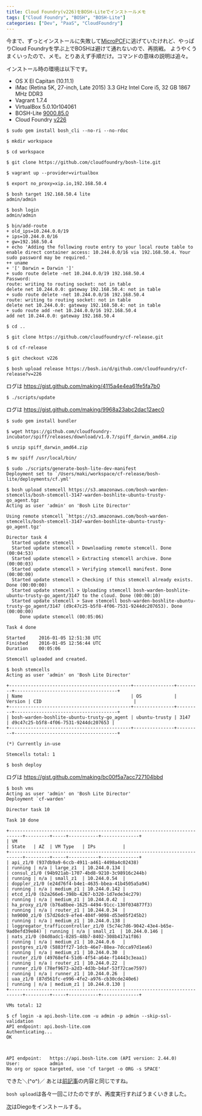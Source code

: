 ```yaml
---
title: Cloud Foundry(v226)をBOSH-Liteでインストールメモ
tags: ["Cloud Foundry", "BOSH", "BOSH-Lite"]
categories: ["Dev", "PaaS", "CloudFoundry"]
---
```


今まで、ずっとインストールに失敗して[MicroPCF](https://blog.ik.am/entries/361)に逃げていたけれど、やっぱりCloud Foundryを学ぶ上でBOSHは避けて通れないので、再挑戦。
ようやくうまくいったので、メモ。とりあえず手順だけ。コマンドの意味の説明は追々。

インストール時の環境は以下です。

* OS X El Capitan (10.11.1)
* iMac (Retina 5K, 27-inch, Late 2015) 3.3 GHz Intel Core i5, 32 GB 1867 MHz DDR3
* Vagrant 1.7.4
* VirtualBox 5.0.10r104061
* BOSH-Lite [9000.85.0](https://github.com/cloudfoundry/bosh-lite/releases/tag/9000.85.0)
* Cloud Foundry [v226](https://github.com/cloudfoundry/cf-release/releases/tag/v226)


``` console
$ sudo gem install bosh_cli --no-ri --no-rdoc
```

``` console
$ mkdir workspace
```

``` console
$ cd workspace
```

``` console
$ git clone https://github.com/cloudfoundry/bosh-lite.git
```

``` console
$ vagrant up --provider=virtualbox
```

``` console
$ export no_proxy=xip.io,192.168.50.4
```

``` console
$ bosh target 192.168.50.4 lite
admin/admin
```

``` console
$ bosh login
admin/admin
```

``` console
$ bin/add-route
+ old_ips=10.244.0.0/19
+ ips=10.244.0.0/16
+ gw=192.168.50.4
+ echo 'Adding the following route entry to your local route table to enable direct container access: 10.244.0.0/16 via 192.168.50.4. Your sudo password may be required.'
++ uname
+ '[' Darwin = Darwin ']'
+ sudo route delete -net 10.244.0.0/19 192.168.50.4
Password:
route: writing to routing socket: not in table
delete net 10.244.0.0: gateway 192.168.50.4: not in table
+ sudo route delete -net 10.244.0.0/16 192.168.50.4
route: writing to routing socket: not in table
delete net 10.244.0.0: gateway 192.168.50.4: not in table
+ sudo route add -net 10.244.0.0/16 192.168.50.4
add net 10.244.0.0: gateway 192.168.50.4
```

``` console
$ cd ..
```

``` console
$ git clone https://github.com/cloudfoundry/cf-release.git
```

``` console
$ cd cf-release
```

``` console
$ git checkout v226
```

``` console
$ bosh upload release https://bosh.io/d/github.com/cloudfoundry/cf-release?v=226
```
ログは https://gist.github.com/making/4115a4e4ea61fe5fa7b0

``` console
$ ./scripts/update 
```
ログは https://gist.github.com/making/9968a23abc2dac12aec0

``` console
$ sudo gem install bundler
```

``` console
$ wget https://github.com/cloudfoundry-incubator/spiff/releases/download/v1.0.7/spiff_darwin_amd64.zip
```

``` console
$ unzip spiff_darwin_amd64.zip
```

``` console
$ mv spiff /usr/local/bin/
```

``` console
$ sudo ./scripts/generate-bosh-lite-dev-manifest 
Deployment set to `/Users/maki/workspace/cf-release/bosh-lite/deployments/cf.yml'
```

``` console
$ bosh upload stemcell https://s3.amazonaws.com/bosh-warden-stemcells/bosh-stemcell-3147-warden-boshlite-ubuntu-trusty-go_agent.tgz
Acting as user 'admin' on 'Bosh Lite Director'

Using remote stemcell `https://s3.amazonaws.com/bosh-warden-stemcells/bosh-stemcell-3147-warden-boshlite-ubuntu-trusty-go_agent.tgz'

Director task 4
  Started update stemcell
  Started update stemcell > Downloading remote stemcell. Done (00:04:53)
  Started update stemcell > Extracting stemcell archive. Done (00:00:03)
  Started update stemcell > Verifying stemcell manifest. Done (00:00:00)
  Started update stemcell > Checking if this stemcell already exists. Done (00:00:00)
  Started update stemcell > Uploading stemcell bosh-warden-boshlite-ubuntu-trusty-go_agent/3147 to the cloud. Done (00:00:10)
  Started update stemcell > Save stemcell bosh-warden-boshlite-ubuntu-trusty-go_agent/3147 (d9c47c25-b5f8-4f06-7531-9244dc207653). Done (00:00:00)
     Done update stemcell (00:05:06)

Task 4 done

Started		2016-01-05 12:51:38 UTC
Finished	2016-01-05 12:56:44 UTC
Duration	00:05:06

Stemcell uploaded and created.
```

``` console
$ bosh stemcells
Acting as user 'admin' on 'Bosh Lite Director'

+---------------------------------------------+---------------+---------+--------------------------------------+
| Name                                        | OS            | Version | CID                                  |
+---------------------------------------------+---------------+---------+--------------------------------------+
| bosh-warden-boshlite-ubuntu-trusty-go_agent | ubuntu-trusty | 3147    | d9c47c25-b5f8-4f06-7531-9244dc207653 |
+---------------------------------------------+---------------+---------+--------------------------------------+

(*) Currently in-use

Stemcells total: 1
```

``` console
$ bosh deploy
```
ログは https://gist.github.com/making/bc00f5a7acc727104bbd

``` console
$ bosh vms
Acting as user 'admin' on 'Bosh Lite Director'
Deployment `cf-warden'

Director task 10

Task 10 done

+---------------------------------------------------------------------------+---------+-----+-----------+--------------+
| VM                                                                        | State   | AZ  | VM Type   | IPs          |
+---------------------------------------------------------------------------+---------+-----+-----------+--------------+
| api_z1/0 (937db9a9-6ccb-4911-a461-4498a4c02438)                           | running | n/a | large_z1  | 10.244.0.134 |
| consul_z1/0 (94b921ab-1707-4bd8-9210-3c98916c244b)                        | running | n/a | small_z1  | 10.244.0.54  |
| doppler_z1/0 (e24d76f4-b4e1-4635-bbea-41b4505a5a94)                       | running | n/a | medium_z1 | 10.244.0.142 |
| etcd_z1/0 (b2a266e6-398b-4267-b320-1d7ede34c279)                          | running | n/a | medium_z1 | 10.244.0.42  |
| ha_proxy_z1/0 (b76a8bee-1625-4494-91cc-130f034877f3)                      | running | n/a | router_z1 | 10.244.0.34  |
| hm9000_z1/0 (57d26dc9-efe4-404f-9098-d53e05f245b2)                        | running | n/a | medium_z1 | 10.244.0.138 |
| loggregator_trafficcontroller_z1/0 (5c74c7d6-9042-43e4-b65e-9ad0efd39e84) | running | n/a | small_z1  | 10.244.0.146 |
| nats_z1/0 (04d0adc1-8285-48b7-8402-308b417a1f86)                          | running | n/a | medium_z1 | 10.244.0.6   |
| postgres_z1/0 (5883ff27-1dcb-46e7-88ea-7dcca97d1ea6)                      | running | n/a | medium_z1 | 10.244.0.30  |
| router_z1/0 (49768ef4-51d6-4f54-a64e-f14443c3eaa1)                        | running | n/a | router_z1 | 10.244.0.22  |
| runner_z1/0 (78ef9673-a2d3-4d3b-b4af-53f72cae7597)                        | running | n/a | runner_z1 | 10.244.0.26  |
| uaa_z1/0 (87d561fc-e996-4fe2-a976-cb30cde240e6)                           | running | n/a | medium_z1 | 10.244.0.130 |
+---------------------------------------------------------------------------+---------+-----+-----------+--------------+

VMs total: 12
```

``` console
$ cf login -a api.bosh-lite.com -u admin -p admin --skip-ssl-validation
API endpoint: api.bosh-lite.com
Authenticating...
OK


                   
API endpoint:   https://api.bosh-lite.com (API version: 2.44.0)   
User:           admin   
No org or space targeted, use 'cf target -o ORG -s SPACE'

```

できた＼(^o^)／
あとは[前記事](https://blog.ik.am/entries/361)の内容と同じですね。


`bosh upload`は各々一回こけたのですが、再度実行すればうまくいきました。

[次](https://blog.ik.am/entries/370)はDiegoをインストールする。
